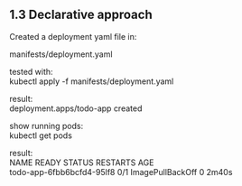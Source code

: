 ## 1.3 Declarative approach  
  
Created a deployment yaml file in:  
  
manifests/deployment.yaml  

tested with:  
kubectl apply -f manifests/deployment.yaml  
  
result:  
deployment.apps/todo-app created  

show running pods:  
kubectl get pods  
  
result:  
NAME                                 READY   STATUS             RESTARTS   AGE  
todo-app-6fbb6bcfd4-95lf8            0/1     ImagePullBackOff   0          2m40s  